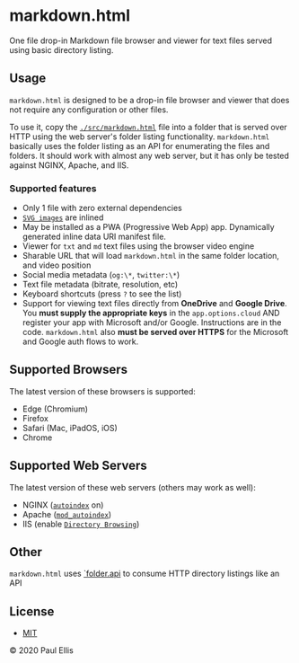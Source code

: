# markdown.html
One file drop-in Markdown file browser and viewer for text files served using basic directory listing.

## Usage
`markdown.html` is designed to be a drop-in file browser and viewer that does not require any configuration or other files.

To use it, copy the [`./src/markdown.html`](src/markdown.html) file into a folder that is served over HTTP using the web server's folder listing functionality. `markdown.html` basically uses the folder listing as an API for enumerating the files and folders. It should work with almost any web server, but it has only be tested against NGINX, Apache, and IIS.

### Supported features

* Only 1 file with zero external dependencies
* [`SVG images`](https://github.com/microsoft/fluentui-system-icons/) are inlined
* May be installed as a PWA (Progressive Web App) app. Dynamically generated inline data URI manifest file.
* Viewer for `txt` and `md` text files using the browser video engine
* Sharable URL that will load `markdown.html` in the same folder location, and video position
* Social media metadata (`og:\*`, `twitter:\*`)
* Text file metadata (bitrate, resolution, etc)
* Keyboard shortcuts (press `?` to see the list)
* Support for viewing text files directly from **OneDrive** and **Google Drive**. You **must supply the appropriate keys** in the `app.options.cloud` AND register your app with Microsoft and/or Google. Instructions are in the code. `markdown.html` also **must be served over HTTPS** for the Microsoft and Google auth flows to work.

## Supported Browsers

The latest version of these browsers is supported:

* Edge (Chromium)
* Firefox
* Safari (Mac, iPadOS, iOS)
* Chrome

## Supported Web Servers

The latest version of these web servers (others may work as well):

* NGINX ([`autoindex`](https://nginx.org/en/docs/http/ngx_http_autoindex_module.html) on)
* Apache ([`mod_autoindex`](https://cwiki.apache.org/confluence/display/HTTPD/DirectoryListings))
* IIS (enable [`Directory Browsing`](https://docs.microsoft.com/en-us/iis/configuration/system.webserver/directorybrowse))

## Other

`markdown.html` uses [`folder.api](https://github.com/pseudosavant/folder.api) to consume HTTP directory listings like an API

## License

* [MIT](./LICENSE)

&copy; 2020 Paul Ellis
